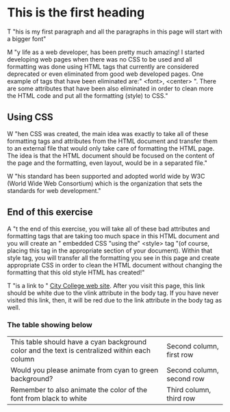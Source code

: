 <head>
	<meta charset="utf-8">
	<meta name="description" content="Mini Project 2 for the CNIT-132 class">
  	<meta name="keywords" content="HTML and CSS">
	<title>Mini Project 2</title>
	<link rel="stylesheet" type="text/css" href="miniproject2.css">
</head>
<body>
	<h1>This is the first heading</h1>
	<p>
		<label id="bigger">T</label>
		"his is my first paragraph and all the paragraphs in this page will start with a bigger font"
	</p>
	<p>
		<label id="bigger">M</label>
		"y life as a web developer, has been pretty much amazing! I started developing web pages when there was no CSS to be used and all formatting was done using HTML tags that currently are considered deprecated or even eliminated from good web developed pages. One example of tags that have been eliminated are:"
		<label id="red">&lt;font&gt;, &lt;center&gt;</label>
		". There are some attributes that have been also eliminated in order to clean more the HTML code and put all the formatting (style) to CSS."
	</p>
	<h2>Using CSS</h2>
	<p>
		<label id="bigger">W</label>
		"hen CSS was created, the main idea was exactly to take all of these formatting tags and attributes from the HTML document and transfer them to an external file that would only take care of formatting the HTML page. The idea is that the HTML document should be focused on the content of the page and the formatting, even layout, would be in a separated file."
	</p>
	<p>
		<label id="bigger">W</label>
		"his standard has been supported and adopted world wide by W3C (<label id="red">World Wide Web Consortium</label>) which is the organization that sets the standards for web development."
	</p>
	<h2>
		<label id="bigger2">End of this exercise</label>
	</h2>
	<p>
		<label id="bigger">A</label>
		"t the end of this exercise, you will take all of these bad attributes and formatting tags that are taking too much space in this HTML document and you will create an " 
		<label id="red">embedded CSS</label> 
		"using the"
		<label id="red">&lt;style&gt; tag</label> 
		"(of course, placing this tag in the appropriate section of your document). Within that style tag, you will transfer all the formatting you see in this page and create appropriate CSS in order to clean the HTML document without changing the formatting that this old style HTML has created!"
	</p>
	<p>
		<label id="bigger">T</label>
		"is a link to "
		<a href="http://www.ccsf.edu">City College web site</a>. After you visit this page, this link should be white due to the vlink attribute in the body tag. If you have never visited this link, then, it will be red due to the link attribute in the body tag as well.
	</p>
	<h3>The table showing below</h3>
	<table>
		<tbody>
			<tr>
			<td>
				<label id="tablestyle">
					This table should have a cyan background color and the text is centralized within each column
				</label>
				</td>
			<td>Second column, first row</td>
		</tr>
		<tr>
			<td>
				<label id="tablestyle">Would you please animate from cyan to green background?</label>
			</td>
			<td>Second column, second row</td>
		</tr>
		<tr>
			<td>
				<label id="tablestyle">Remember to also animate the color of the font from black to white
				</label>
			</td>
			<td>Third column, third row</td>
		</tr>
	</tbody>
	</table>
</body>
